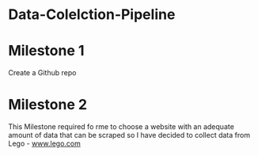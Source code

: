 # Data-Colelction-Pipeline

# Milestone 1
Create a Github repo

# Milestone 2
This Milestone required fo rme to choose a website with an adequate amount of data that can be scraped so I have decided to collect data from Lego - www.lego.com
